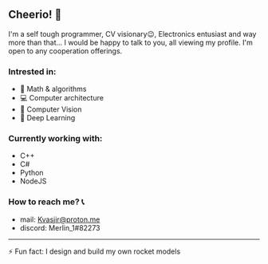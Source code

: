 ## Cheerio! 👋
I'm a self tough programmer, CV visionary:wink:, Electronics entusiast and way more than that...
I would be happy to talk to you, all viewing my profile. I'm open to any cooperation offerings.

### Intrested in:
- :abacus: Math & algorithms
- :computer: Computer architecture
- :movie_camera: Computer Vision
- :repeat: Deep Learning

### Currently working with:
- C++ 
- C#
- Python
- NodeJS

### How to reach me? 	:telephone_receiver:
- mail: Kvasjir@proton.me
- discord: Merlin_1#82273
<hr>
⚡ Fun fact: I design and build my own rocket models
